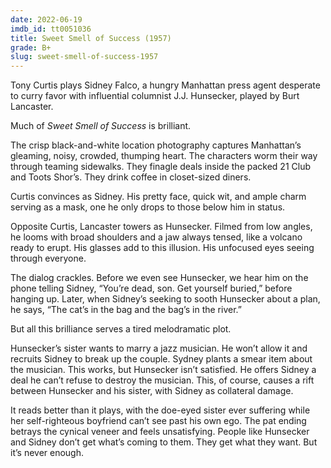 ```yaml
---
date: 2022-06-19
imdb_id: tt0051036
title: Sweet Smell of Success (1957)
grade: B+
slug: sweet-smell-of-success-1957
---
```


Tony Curtis plays Sidney Falco, a hungry Manhattan press agent desperate to curry favor with influential columnist J.J. Hunsecker, played by Burt Lancaster.

<!-- end -->

Much of _Sweet Smell of Success_ is brilliant.

The crisp black-and-white location photography captures Manhattan’s gleaming, noisy, crowded, thumping heart. The characters worm their way through teaming sidewalks. They finagle deals inside the packed 21 Club and Toots Shor’s. They drink coffee in closet-sized diners.

Curtis convinces as Sidney. His pretty face, quick wit, and ample charm serving as a mask, one he only drops to those below him in status.

Opposite Curtis, Lancaster towers as Hunsecker. Filmed from low angles, he looms with broad shoulders and a jaw always tensed, like a volcano ready to erupt. His glasses add to this illusion. His unfocused eyes seeing through everyone.

The dialog crackles. Before we even see Hunsecker, we hear him on the phone telling Sidney, “You’re dead, son. Get yourself buried,” before hanging up. Later, when Sidney’s seeking to sooth Hunsecker about a plan, he says, “The cat’s in the bag and the bag’s in the river.”

But all this brilliance serves a tired melodramatic plot.

Hunsecker’s sister wants to marry a jazz musician. He won’t allow it and recruits Sidney to break up the couple. Sydney plants a smear item about the musician. This works, but Hunsecker isn’t satisfied. He offers Sidney a deal he can’t refuse to destroy the musician. This, of course, causes a rift between Hunsecker and his sister, with Sidney as collateral damage.

It reads better than it plays, with the doe-eyed sister ever suffering while her self-righteous boyfriend can’t see past his own ego. The pat ending betrays the cynical veneer and feels unsatisfying. People like Hunsecker and Sidney don’t get what’s coming to them. They get what they want. But it’s never enough.